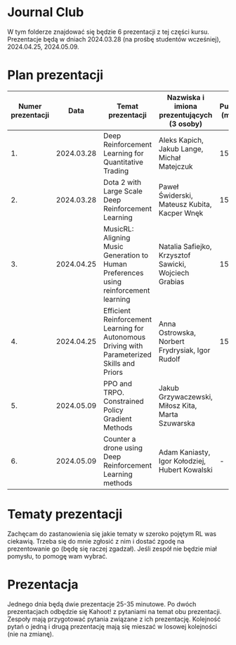 # Journal Club

W tym folderze znajdować się będzie 6 prezentacji z tej części kursu. Prezentacje będą w dniach 2024.03.28 (na prośbę studentów wcześniej), 2024.04.25, 2024.05.09.

# Plan prezentacji

|        Numer prezentacji        |Data                          |Temat prezentacji                         | Nazwiska i imiona prezentujących (3 osoby) | Punktacja (max 15) |
|--------------|-------------------------------|-----------------------------|-------------------|------|
|1.|2024.03.28| Deep Reinforcement Learning for Quantitative Trading | Aleks Kapich, Jakub Lange, Michał Matejczuk | 15 |
|2.|2024.03.28| Dota 2 with Large Scale Deep Reinforcement Learning | Paweł Świderski, Mateusz Kubita, Kacper Wnęk | 15 |
|3.|2024.04.25| MusicRL: Aligning Music Generation to Human Preferences using reinforcement learning | Natalia Safiejko, Krzysztof Sawicki, Wojciech Grabias | 15 |
|4.|2024.04.25| Efficient Reinforcement Learning for Autonomous Driving with Parameterized Skills and Priors | Anna Ostrowska, Norbert Frydrysiak, Igor Rudolf | 15 |
|5.|2024.05.09| PPO and TRPO. Constrained Policy Gradient Methods | Jakub Grzywaczewski, Miłosz Kita, Marta Szuwarska |  |
|6.|2024.05.09| Counter a drone using Deep Reinforcement Learning methods | Adam Kaniasty, Igor Kołodziej, Hubert Kowalski | - |

# Tematy prezentacji

Zachęcam do zastanowienia się jakie tematy w szeroko pojętym RL was ciekawią. Trzeba się do mnie zgłosić z nim i dostać zgodę na prezentowanie go (będę się raczej zgadzał). Jeśli zespół nie będzie miał pomysłu, to pomogę wam wybrać.

# Prezentacja

Jednego dnia będą dwie prezentacje 25-35 minutowe. Po dwóch prezentacjach odbędzie się Kahoot! z pytaniami na temat obu prezentacji. Zespoły mają przygotować pytania związane z ich prezentację. Kolejność pytań o jedną i drugą prezentację mają się mieszać w losowej kolejności (nie na zmianę).
